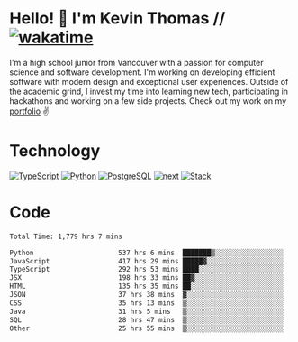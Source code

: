 # Hello! 👋 I'm Kevin Thomas // [![wakatime](https://wakatime.com/badge/user/e9d16d74-e01d-4a37-8086-9257e0bde1c2.svg?style=flat-square)](https://wakatime.com/@e9d16d74-e01d-4a37-8086-9257e0bde1c2)

I'm a high school junior from Vancouver with a passion for computer science and software development. I'm working on developing efficient software with modern design and exceptional user experiences. Outside of the academic grind, I invest my time into learning new tech, participating in hackathons and working on a few side projects. Check out my work on my [portfolio](https://kevinjosethomas.com/) ✌️

# Technology
[![TypeScript](https://github.com/kevinjosethomas/kevinjosethomas/assets/46242684/444b2e5d-659f-41f5-81fe-3abafb75cb6c)](https://kevinjosethomas.com/stack)
[![Python](https://github.com/kevinjosethomas/kevinjosethomas/assets/46242684/34a174c4-54db-4c4e-9842-2324d47cb043)](https://kevinjosethomas.com/stack)
[![PostgreSQL](https://github.com/kevinjosethomas/kevinjosethomas/assets/46242684/46d6de1c-c483-4dc7-ab3a-87763af6fc78)](https://kevinjosethomas.com/stack)
[![next](https://github.com/kevinjosethomas/kevinjosethomas/assets/46242684/bc46bae5-1ad9-42a7-b7a2-427cbde7c994)](https://kevinjosethomas.com/stack)
[![Stack](https://github.com/kevinjosethomas/kevinjosethomas/assets/46242684/0b9b7eeb-8cce-4a56-bffd-3131dd4dd88c)](https://kevinjosethomas.com/stack)




# Code
<!--START_SECTION:waka-->

```txt
Total Time: 1,779 hrs 7 mins

Python                     537 hrs 6 mins  ███████▒░░░░░░░░░░░░░░░░░   29.76 %
JavaScript                 417 hrs 29 mins █████▓░░░░░░░░░░░░░░░░░░░   23.13 %
TypeScript                 292 hrs 53 mins ████░░░░░░░░░░░░░░░░░░░░░   16.23 %
JSX                        198 hrs 33 mins ██▓░░░░░░░░░░░░░░░░░░░░░░   11.00 %
HTML                       135 hrs 35 mins ██░░░░░░░░░░░░░░░░░░░░░░░   07.51 %
JSON                       37 hrs 38 mins  ▓░░░░░░░░░░░░░░░░░░░░░░░░   02.09 %
CSS                        35 hrs 13 mins  ▒░░░░░░░░░░░░░░░░░░░░░░░░   01.95 %
Java                       31 hrs 5 mins   ▒░░░░░░░░░░░░░░░░░░░░░░░░   01.72 %
SQL                        28 hrs 47 mins  ▒░░░░░░░░░░░░░░░░░░░░░░░░   01.60 %
Other                      25 hrs 55 mins  ▒░░░░░░░░░░░░░░░░░░░░░░░░   01.44 %
```

<!--END_SECTION:waka-->
